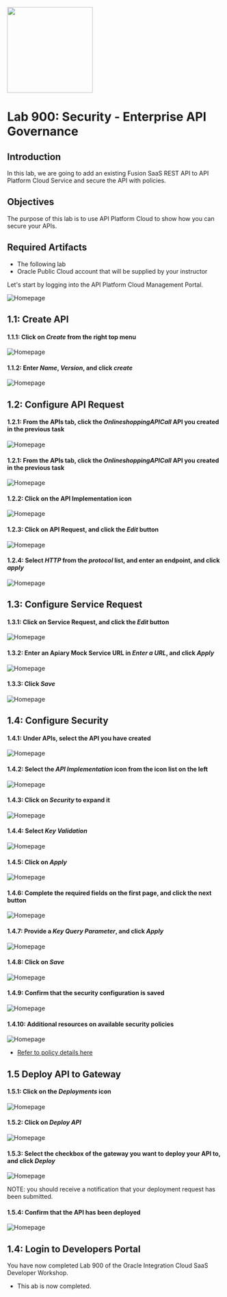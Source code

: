 

<img class="float-right" src="images/j2c-logo.png" width="200">

# Lab 900: Security - Enterprise API Governance


## Introduction

In this lab, we are going to add an existing Fusion SaaS REST API to API Platform Cloud Service and secure the API with policies.


## Objectives
The purpose of this lab is to use API Platform Cloud to show how you can secure your APIs.


## Required Artifacts

- The following lab
- Oracle Public Cloud account that will be supplied by your instructor


Let's start by logging into the API Platform Cloud Management Portal.

![Homepage](images/900/image900.png) 


## 1.1: Create API

#### 1.1.1: Click on **_Create_** from the right top menu
![Homepage](images/900/image100.png)

#### 1.1.2: Enter **_Name_**, **_Version_**, and click **_create_**
![Homepage](images/900/image102.png)


## 1.2: Configure API Request

#### 1.2.1: From the APIs tab, click the **_OnlineshoppingAPICall_** API you created in the previous task
![Homepage](images/900/image103.png)

#### 1.2.1: From the APIs tab, click the **_OnlineshoppingAPICall_** API you created in the previous task
![Homepage](images/900/image103.png)

#### 1.2.2: Click on the API Implementation icon
![Homepage](images/900/image104.png)

#### 1.2.3: Click on API Request, and click the **_Edit_** button
![Homepage](images/900/image105.png)

#### 1.2.4: Select **_HTTP_** from the **_protocol_** list, and enter an endpoint, and click **_apply_**
![Homepage](images/900/image106.png)


## 1.3: Configure Service Request

#### 1.3.1: Click on Service Request, and click the **_Edit_** button
![Homepage](images/900/image107.png)

#### 1.3.2: Enter an Apiary Mock Service URL in **_Enter a URL_**, and click **_Apply_**
![Homepage](images/900/image108.png)

#### 1.3.3: Click **_Save_**
![Homepage](images/900/image109.png)


## 1.4: Configure Security

#### 1.4.1: Under APIs, select the API you have created
![Homepage](images/900/image901.png)

#### 1.4.2: Select the **_API Implementation_** icon from the icon list on the left
![Homepage](images/900/image902.png)

#### 1.4.3: Click on **_Security_** to expand it 
![Homepage](images/900/image903.png)

#### 1.4.4: Select **_Key Validation_**
![Homepage](images/900/image904.png)

#### 1.4.5: Click on **_Apply_**
![Homepage](images/900/image905.png)

#### 1.4.6:  Complete the required fields on the first page, and click the next button
![Homepage](images/900/image906.png)

#### 1.4.7: Provide a **_Key Query Parameter_**, and click **_Apply_**
![Homepage](images/900/image907.png)

#### 1.4.8: Click on **_Save_**
![Homepage](images/900/image908.png)


#### 1.4.9: Confirm that the security configuration is saved
![Homepage](images/900/image909.png)

#### 1.4.10: Additional resources on available security policies
![Homepage](images/900/image910.png)

- [Refer to policy details here](https://docs.oracle.com/en/cloud/paas/api-platform-cloud/apfad/implement-apis.html#GUID-1EE65B88-5050-4AFE-8F53-4B256D4E2AA3)


## 1.5 Deploy API to Gateway

#### 1.5.1: Click on the **_Deployments_** icon
![Homepage](images/900/image911.png)

#### 1.5.2: Click on **_Deploy API_**
![Homepage](images/900/image912.png)

#### 1.5.3: Select the checkbox of the gateway you want to deploy your API to, and click **_Deploy_**
![Homepage](images/900/image913.png)

NOTE: you should receive a notification that your deployment request has been submitted.

#### 1.5.4: Confirm that the API has been deployed
![Homepage](images/900/image914.png)


## 1.4: Login to Developers Portal


You have now completed Lab 900 of the Oracle Integration Cloud SaaS Developer Workshop.

- This ab is now completed.

